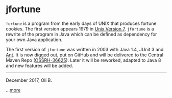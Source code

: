 # jfortune

`fortune` is a program from the early days of UNIX that produces fortune cookies.
The first version appears 1979 in [Unix Version 7](https://en.wikipedia.org/wiki/Version_7_Unix).
`jfortune` is a rewrite of the program in Java which can be defined as dependency for your own Java application.

The first version of `jfortune` was written in 2003 with Java 1.4, JUnit 3 and [Ant](http://ant.apache.org/).
It is now digged out, put on GitHub and will be delivered to the Central Maven Repo ([OSSRH-36625](https://issues.sonatype.org/browse/OSSRH-36625)).
Later it will be reworked, adapted to Java 8 and new features will be added.

---
December 2017,
Oli B.


...[more](src/main/asciidoc/README.adoc)